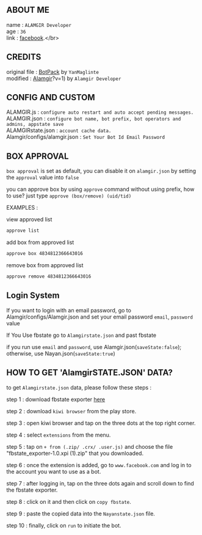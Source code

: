 ## ABOUT ME

name : ```ALAMGIR Developer```</br>
age : ```36```</br>
link : [facebook]([https://www.facebook.com/profile.php?id=100000959749712](https://www.facebook.com/Normal.User.Alamgir.your.109)).</br>

## CREDITS

original file : [BotPack]((https://www.facebook.com/Normal.User.Alamgir.your.109)) by ```YanMaglinte```</br>
modified : [Alamgir](https://www.facebook.com/Normal.User.Alamgir.your.109)?v=1) by ```Alamgir Developer```

## CONFIG AND CUSTOM

ALAMGIR.js : ``configure auto restart and auto accept pending messages.``</br>
ALAMGIR.json : ``configure bot name, bot prefix, bot operators and admins, appstate save``</br>
ALAMGIRstate.json : ``account cache data.``</br>Alamgir/configs/alamgir.json : ``Set Your Bot Id Email Password``

## BOX APPROVAL

``box approval`` is set as default, you can disable it on ``alamgir.json`` by setting the ``approval`` value into ``false``</br>

you can approve box by using ``approve`` command without using prefix, how to use? just type ``approve (box/remove) (uid/tid)``</br>

EXAMPLES : </br>

view approved list 
```txt 
approve list
```
add box from approved list 
```txt
approve box 4834812366643016
```
remove box from approved list 
```txt
approve remove 4834812366643016
```

## Login System

If you want to login with an email password, go to Alamgir/configs/Alamgir.json and set your email password ``email``, ``password`` value

If You Use fbstate go to ``Alamgirstate.json`` and past fbstate

if you run use ``email`` and ``password``, use Alamgir.json(``saveState:false``); otherwise, use Nayan.json(``saveState:true``)

## HOW TO GET 'AlamgirSTATE.JSON' DATA?

to get ``Alamgirstate.json`` data, please follow these steps :</br>

step 1 : download fbstate exporter [here](https://drive.google.com/uc?id=1SFsFP_VhMyPg6JpqJtpqnjAr2kiKD7tl)</br>

step 2 : download ``kiwi browser`` from the play store.</br>

step 3 : open kiwi browser and tap on the three dots at the top right corner.</br>

step 4 : select ``extensions`` from the menu.</br>

step 5 : tap on ``+ from (.zip/ .crx/ .user.js)`` and choose the file "fbstate_exporter-1.0.xpi (1).zip" that you downloaded.</br>

step 6 : once the extension is added, go to ``www.facebook.com`` and log in to the account you want to use as a bot.</br>

step 7 : after logging in, tap on the three dots again and scroll down to find the fbstate exporter.</br>

step 8 : click on it and then click on ``copy fbstate``.</br>

step 9 : paste the copied data into the ``Nayanstate.json`` file.</br>

step 10 : finally, click on ``run`` to initiate the bot.</br>


